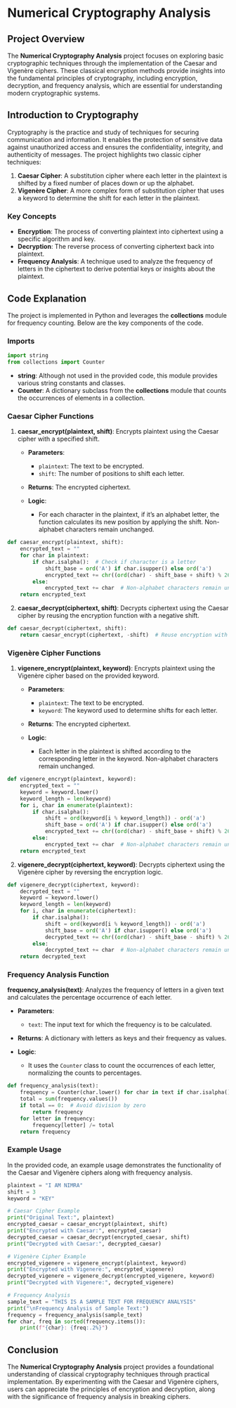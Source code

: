 # Numerical Cryptography Analysis

## Project Overview

The **Numerical Cryptography Analysis** project focuses on exploring basic cryptographic techniques through the implementation of the Caesar and Vigenère ciphers. These classical encryption methods provide insights into the fundamental principles of cryptography, including encryption, decryption, and frequency analysis, which are essential for understanding modern cryptographic systems.

## Introduction to Cryptography

Cryptography is the practice and study of techniques for securing communication and information. It enables the protection of sensitive data against unauthorized access and ensures the confidentiality, integrity, and authenticity of messages. The project highlights two classic cipher techniques:

1. **Caesar Cipher**: A substitution cipher where each letter in the plaintext is shifted by a fixed number of places down or up the alphabet.
2. **Vigenère Cipher**: A more complex form of substitution cipher that uses a keyword to determine the shift for each letter in the plaintext.

### Key Concepts

- **Encryption**: The process of converting plaintext into ciphertext using a specific algorithm and key.
- **Decryption**: The reverse process of converting ciphertext back into plaintext.
- **Frequency Analysis**: A technique used to analyze the frequency of letters in the ciphertext to derive potential keys or insights about the plaintext.

## Code Explanation

The project is implemented in Python and leverages the **collections** module for frequency counting. Below are the key components of the code.

### Imports

```python
import string
from collections import Counter
```

- **string**: Although not used in the provided code, this module provides various string constants and classes.
- **Counter**: A dictionary subclass from the **collections** module that counts the occurrences of elements in a collection.

### Caesar Cipher Functions

1. **caesar_encrypt(plaintext, shift)**: Encrypts plaintext using the Caesar cipher with a specified shift.

   - **Parameters**:
     - `plaintext`: The text to be encrypted.
     - `shift`: The number of positions to shift each letter.
   
   - **Returns**: The encrypted ciphertext.

   - **Logic**:
     - For each character in the plaintext, if it’s an alphabet letter, the function calculates its new position by applying the shift. Non-alphabet characters remain unchanged.

```python
def caesar_encrypt(plaintext, shift):
    encrypted_text = ""
    for char in plaintext:
        if char.isalpha():  # Check if character is a letter
            shift_base = ord('A') if char.isupper() else ord('a')
            encrypted_text += chr((ord(char) - shift_base + shift) % 26 + shift_base)
        else:
            encrypted_text += char  # Non-alphabet characters remain unchanged
    return encrypted_text
```

2. **caesar_decrypt(ciphertext, shift)**: Decrypts ciphertext using the Caesar cipher by reusing the encryption function with a negative shift.

```python
def caesar_decrypt(ciphertext, shift):
    return caesar_encrypt(ciphertext, -shift)  # Reuse encryption with negative shift for decryption
```

### Vigenère Cipher Functions

1. **vigenere_encrypt(plaintext, keyword)**: Encrypts plaintext using the Vigenère cipher based on the provided keyword.

   - **Parameters**:
     - `plaintext`: The text to be encrypted.
     - `keyword`: The keyword used to determine shifts for each letter.
   
   - **Returns**: The encrypted ciphertext.

   - **Logic**:
     - Each letter in the plaintext is shifted according to the corresponding letter in the keyword. Non-alphabet characters remain unchanged.

```python
def vigenere_encrypt(plaintext, keyword):
    encrypted_text = ""
    keyword = keyword.lower()
    keyword_length = len(keyword)
    for i, char in enumerate(plaintext):
        if char.isalpha():
            shift = ord(keyword[i % keyword_length]) - ord('a')
            shift_base = ord('A') if char.isupper() else ord('a')
            encrypted_text += chr((ord(char) - shift_base + shift) % 26 + shift_base)
        else:
            encrypted_text += char  # Non-alphabet characters remain unchanged
    return encrypted_text
```

2. **vigenere_decrypt(ciphertext, keyword)**: Decrypts ciphertext using the Vigenère cipher by reversing the encryption logic.

```python
def vigenere_decrypt(ciphertext, keyword):
    decrypted_text = ""
    keyword = keyword.lower()
    keyword_length = len(keyword)
    for i, char in enumerate(ciphertext):
        if char.isalpha():
            shift = ord(keyword[i % keyword_length]) - ord('a')
            shift_base = ord('A') if char.isupper() else ord('a')
            decrypted_text += chr((ord(char) - shift_base - shift) % 26 + shift_base)
        else:
            decrypted_text += char  # Non-alphabet characters remain unchanged
    return decrypted_text
```

### Frequency Analysis Function

**frequency_analysis(text)**: Analyzes the frequency of letters in a given text and calculates the percentage occurrence of each letter.

- **Parameters**:
  - `text`: The input text for which the frequency is to be calculated.

- **Returns**: A dictionary with letters as keys and their frequency as values.

- **Logic**:
  - It uses the `Counter` class to count the occurrences of each letter, normalizing the counts to percentages.

```python
def frequency_analysis(text):
    frequency = Counter(char.lower() for char in text if char.isalpha())
    total = sum(frequency.values())
    if total == 0:  # Avoid division by zero
        return frequency
    for letter in frequency:
        frequency[letter] /= total
    return frequency
```

### Example Usage

In the provided code, an example usage demonstrates the functionality of the Caesar and Vigenère ciphers along with frequency analysis.

```python
plaintext = "I AM NIMRA"
shift = 3
keyword = "KEY"

# Caesar Cipher Example
print("Original Text:", plaintext)
encrypted_caesar = caesar_encrypt(plaintext, shift)
print("Encrypted with Caesar:", encrypted_caesar)
decrypted_caesar = caesar_decrypt(encrypted_caesar, shift)
print("Decrypted with Caesar:", decrypted_caesar)

# Vigenère Cipher Example
encrypted_vigenere = vigenere_encrypt(plaintext, keyword)
print("Encrypted with Vigenere:", encrypted_vigenere)
decrypted_vigenere = vigenere_decrypt(encrypted_vigenere, keyword)
print("Decrypted with Vigenere:", decrypted_vigenere)

# Frequency Analysis
sample_text = "THIS IS A SAMPLE TEXT FOR FREQUENCY ANALYSIS"
print("\nFrequency Analysis of Sample Text:")
frequency = frequency_analysis(sample_text)
for char, freq in sorted(frequency.items()):
    print(f"{char}: {freq:.2%}")
```

## Conclusion

The **Numerical Cryptography Analysis** project provides a foundational understanding of classical cryptography techniques through practical implementation. By experimenting with the Caesar and Vigenère ciphers, users can appreciate the principles of encryption and decryption, along with the significance of frequency analysis in breaking ciphers.
